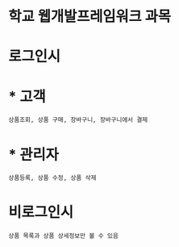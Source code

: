 학교 웹개발프레임워크 과목
======================

# 로그인시
# * 고객    
    상품조회, 상품 구매, 장바구니, 장바구니에서 결제    
    
# * 관리자    
    상품등록, 상품 수정, 상품 삭제    
    
# 비로그인시
    상품 목록과 상품 상세정보만 볼 수 있음    


